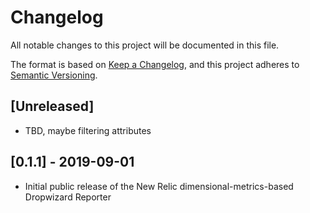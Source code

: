 # Changelog
All notable changes to this project will be documented in this file.

The format is based on [Keep a Changelog](https://keepachangelog.com/en/1.0.0/),
and this project adheres to [Semantic Versioning](https://semver.org/spec/v2.0.0.html).

## [Unreleased]
- TBD, maybe filtering attributes

## [0.1.1] - 2019-09-01
- Initial public release of the New Relic dimensional-metrics-based Dropwizard Reporter
